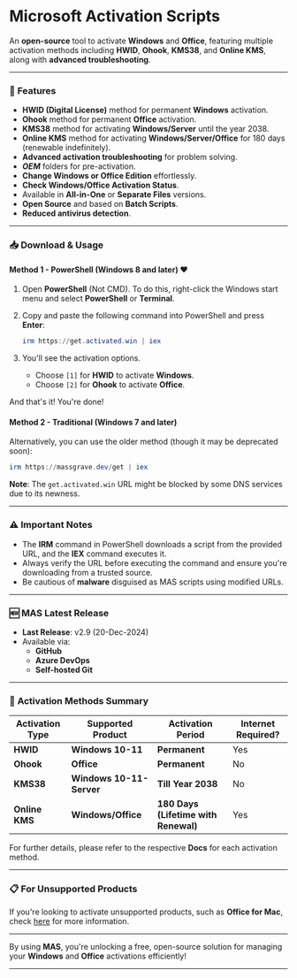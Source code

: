 # Microsoft Activation Scripts 

An **open-source** tool to activate **Windows** and **Office**, featuring multiple activation methods including **HWID**, **Ohook**, **KMS38**, and **Online KMS**, along with **advanced troubleshooting**.

---

### 🌟 **Features**
- **HWID (Digital License)** method for permanent **Windows** activation.
- **Ohook** method for permanent **Office** activation.
- **KMS38** method for activating **Windows/Server** until the year 2038.
- **Online KMS** method for activating **Windows/Server/Office** for 180 days (renewable indefinitely).
- **Advanced activation troubleshooting** for problem solving.
- **$OEM$** folders for pre-activation.
- **Change Windows or Office Edition** effortlessly.
- **Check Windows/Office Activation Status**.
- Available in **All-in-One** or **Separate Files** versions.
- **Open Source** and based on **Batch Scripts**.
- **Reduced antivirus detection**.

---

### 📥 **Download & Usage**

#### Method 1 - PowerShell (Windows 8 and later) ❤️
1. Open **PowerShell** (Not CMD). To do this, right-click the Windows start menu and select **PowerShell** or **Terminal**.
2. Copy and paste the following command into PowerShell and press **Enter**:
   ```powershell
   irm https://get.activated.win | iex
   ```

3. You'll see the activation options. 
   - Choose `[1]` for **HWID** to activate **Windows**.
   - Choose `[2]` for **Ohook** to activate **Office**.

And that's it! You're done!

#### Method 2 - Traditional (Windows 7 and later)
Alternatively, you can use the older method (though it may be deprecated soon):
```powershell
irm https://massgrave.dev/get | iex
```

**Note**: The `get.activated.win` URL might be blocked by some DNS services due to its newness.

---

### ⚠️ **Important Notes**
- The **IRM** command in PowerShell downloads a script from the provided URL, and the **IEX** command executes it.
- Always verify the URL before executing the command and ensure you're downloading from a trusted source.
- Be cautious of **malware** disguised as MAS scripts using modified URLs.

---

### 🆕 **MAS Latest Release**
- **Last Release**: v2.9 (20-Dec-2024)
- Available via:
  - **GitHub** 
  - **Azure DevOps** 
  - **Self-hosted Git**

---

### 🔑 **Activation Methods Summary**

| **Activation Type** | **Supported Product**         | **Activation Period**          | **Internet Required?** |
|---------------------|-------------------------------|--------------------------------|------------------------|
| **HWID**            | **Windows 10-11**              | **Permanent**                  | Yes                    |
| **Ohook**           | **Office**                     | **Permanent**                  | No                     |
| **KMS38**           | **Windows 10-11-Server**       | **Till Year 2038**             | No                     |
| **Online KMS**      | **Windows/Office**             | **180 Days (Lifetime with Renewal)** | Yes                    |

For further details, please refer to the respective **Docs** for each activation method.

---

### 📋 **For Unsupported Products**
If you're looking to activate unsupported products, such as **Office for Mac**, check [here](#) for more information.

---

By using **MAS**, you're unlocking a free, open-source solution for managing your **Windows** and **Office** activations efficiently!

---
